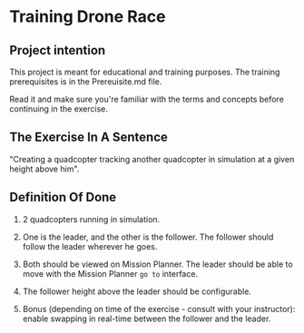 # Training Drone Race

## Project intention
This project is meant for educational and training purposes. The training prerequisites is in the Prereuisite.md file.

Read it and make sure you're familiar with the terms and concepts before continuing in the exercise.

## The Exercise In A Sentence

"Creating a quadcopter tracking another quadcopter in simulation at a given height above him". 

## Definition Of Done

1. 2 quadcopters running in simulation. 

2. One is the leader, and the other is the follower. The follower should follow the leader wherever he goes. 

3. Both should be viewed on Mission Planner. The leader should be able to move with the Mission Planner `go to`  interface. 

4. The follower height above the leader should be configurable.

5. Bonus (depending on time of the exercise - consult with your instructor): enable swapping in real-time between the follower and the leader.  

